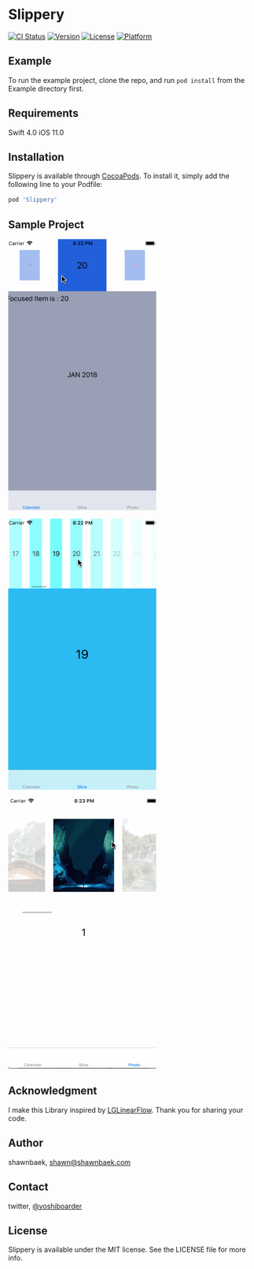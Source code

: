 # Slippery

[![CI Status](http://img.shields.io/travis/shawnbaek/Slippery.svg?style=flat)](https://travis-ci.org/shawnbaek/Slippery)
[![Version](https://img.shields.io/cocoapods/v/Slippery.svg?style=flat)](http://cocoapods.org/pods/Slippery)
[![License](https://img.shields.io/cocoapods/l/Slippery.svg?style=flat)](http://cocoapods.org/pods/Slippery)
[![Platform](https://img.shields.io/cocoapods/p/Slippery.svg?style=flat)](http://cocoapods.org/pods/Slippery)

## Example

To run the example project, clone the repo, and run `pod install` from the Example directory first.

## Requirements

Swift 4.0
iOS 11.0

## Installation

Slippery is available through [CocoaPods](http://cocoapods.org). To install
it, simply add the following line to your Podfile:

```ruby
pod 'Slippery'
```

## Sample Project

![Calendar View](./Images/calendar.gif)

![SliceNumver View](./Images/slice.gif)

![Photo View](./Images/photo.gif)


## Acknowledgment

I make this Library inspired by [LGLinearFlow](https://github.com/lukagabric/LGLinearFlow).
Thank you for sharing your code.

## Author

shawnbaek, shawn@shawnbaek.com


## Contact

twitter, [@yoshiboarder](https://twitter.com/yoshiboarder)

## License

Slippery is available under the MIT license. See the LICENSE file for more info.
